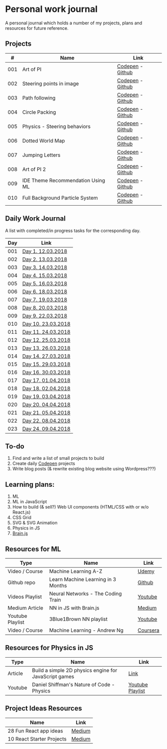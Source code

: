 # Personal work journal
A personal journal which holds a number of my projects, plans and resources for future reference.

## Projects
| #   | Name | Link |
| --- | ---- | ---- |
| 001 | Art of PI | [Codepen](https://codepen.io/FlorinPop17/full/xWZRxa) - [Github](./Projects/001%20-%20Art%20of%20PI) |
| 002 | Steering points in image | [Codepen](https://codepen.io/FlorinPop17/full/VXayby) - [Github](./Projects/002%20-%20Steering%20points%20in%20image) |
| 003 | Path following | [Codepen](https://codepen.io/FlorinPop17/full/LdZjRb) - [Github](./Projects/003%20-%20Path%20following) |
| 004 | Circle Packing | [Codepen](https://codepen.io/FlorinPop17/full/WzGQxp) - [Github](./Projects/004%20-%20Circle%20Packing) |
| 005 | Physics - Steering behaviors | [Codepen](https://codepen.io/FlorinPop17/full/rdyyjK) - [Github](./Projects/005%20-%20Physics%20-%20Steering%20behaviors)|
| 006 | Dotted World Map | [Codepen](https://codepen.io/FlorinPop17/full/QmgEBe) - [Github](./Projects/006%20-%20Dotted%20World%20Map) |
| 007 | Jumping Letters | [Codepen](https://codepen.io/FlorinPop17/full/XEgpvM/) - [Github](./Projects/007%20-%20Jumping%20Letters) |
| 008 | Art of PI 2 | [Codepen](https://codepen.io/FlorinPop17/full/Ldjqgw) - [Github](./Projects/008%20-%20Art%20of%20PI%202) |
| 009 | IDE Theme Recommendation Using ML | [Codepen](https://codepen.io/FlorinPop17/full/MVPGGy) - [Github](./Projects/009%20-%20IDE%20Theme%20Recommendation%20Using%20ML) |
| 010 | Full Background Particle System | [Codepen](https://codepen.io/FlorinPop17/full/geBzZE) - [Github](./Projects/010%20-%20Full%20Background%20Particle%20System) |

## Daily Work Journal
A list with completed/in progress tasks for the corresponding day.

| Day | Link                                                                   |
| --- | ---------------------------------------------------------------------- |
| 001 | [Day 1. 12.03.2018](./Daily%20Work%20Journal/Day%20001.%2012.03.2018.md) |
| 002 | [Day 2. 13.03.2018](./Daily%20Work%20Journal/Day%20002.%2013.03.2018.md) |
| 003 | [Day 3. 14.03.2018](./Daily%20Work%20Journal/Day%20003.%2014.03.2018.md) |
| 004 | [Day 4. 15.03.2018](./Daily%20Work%20Journal/Day%20004.%2015.03.2018.md) |
| 005 | [Day 5. 16.03.2018](./Daily%20Work%20Journal/Day%20005.%2016.03.2018.md) |
| 006 | [Day 6. 18.03.2018](./Daily%20Work%20Journal/Day%20006.%2018.03.2018.md) |
| 007 | [Day 7. 19.03.2018](./Daily%20Work%20Journal/Day%20007.%2019.03.2018.md) |
| 008 | [Day 8. 20.03.2018](./Daily%20Work%20Journal/Day%20008.%2020.03.2018.md) |
| 009 | [Day 9. 22.03.2018](./Daily%20Work%20Journal/Day%20009.%2022.03.2018.md) |
| 010 | [Day 10. 23.03.2018](./Daily%20Work%20Journal/Day%20010.%2023.03.2018.md) |
| 011 | [Day 11. 24.03.2018](./Daily%20Work%20Journal/Day%20011.%2024.03.2018.md) |
| 012 | [Day 12. 25.03.2018](./Daily%20Work%20Journal/Day%20012.%2025.03.2018.md) |
| 013 | [Day 13. 26.03.2018](./Daily%20Work%20Journal/Day%20013.%2026.03.2018.md) |
| 014 | [Day 14. 27.03.2018](./Daily%20Work%20Journal/Day%20014.%2027.03.2018.md) |
| 015 | [Day 15. 29.03.2018](./Daily%20Work%20Journal/Day%20015.%2029.03.2018.md) |
| 016 | [Day 16. 30.03.2018](./Daily%20Work%20Journal/Day%20016.%2030.03.2018.md) |
| 017 | [Day 17. 01.04.2018](./Daily%20Work%20Journal/Day%20017.%2001.04.2018.md) |
| 018 | [Day 18. 02.04.2018](./Daily%20Work%20Journal/Day%20018.%2002.04.2018.md) |
| 019 | [Day 19. 03.04.2018](./Daily%20Work%20Journal/Day%20019.%2003.04.2018.md) |
| 020 | [Day 20. 04.04.2018](./Daily%20Work%20Journal/Day%20020.%2004.04.2018.md) |
| 021 | [Day 21. 05.04.2018](./Daily%20Work%20Journal/Day%20021.%2005.04.2018.md) |
| 022 | [Day 22. 08.04.2018](./Daily%20Work%20Journal/Day%20022.%2008.04.2018.md) |
| 023 | [Day 24. 09.04.2018](./Daily%20Work%20Journal/Day%20023.%2009.04.2018.md) |

## To-do
1. Find and write a list of small projects to build
2. Create daily [Codepen](https://codepen.io/florinpop17) projects
3. Write blog posts (& rewrite existing blog website using Wordpress???)

## Learning plans:
1. ML
2. ML in JavaScript
3. How to build (& sell?) Web UI components (HTML/CSS with or w/o React.js)
4. CSS Grid
5. SVG & SVG Animation
6. Physics in JS
7. [Brain.js](https://github.com/BrainJS/brain.js)

## Resources for ML
| Type | Name | Link |
| ---- | ---- | ---- |
| Video / Course | Machine Learning A-Z | [Udemy](https://www.udemy.com/machinelearning/learn/v4/t/lecture/5772258)|
| Github repo    | Learn Machine Learning in 3 Months | [Github](https://github.com/llSourcell/Learn_Machine_Learning_in_3_Months) |
| Videos Playlist| Neural Networks - The Coding Train | [Youtube](https://www.youtube.com/watch?v=XJ7HLz9VYz0&list=PLRqwX-V7Uu6aCibgK1PTWWu9by6XFdCfh)                               |
| Medium Article | NN in JS with Brain.js | [Medium](https://itnext.io/you-can-build-a-neural-network-in-javascript-even-if-you-dont-really-understand-neural-networks-e63e12713a3) |
| Youtube Playlist | 3Blue1Brown NN playlist | [Youtube](https://www.youtube.com/watch?v=aircAruvnKk&list=PLZHQObOWTQDNU6R1_67000Dx_ZCJB-3pi)|
| Video / Course | Machine Learning - Andrew Ng | [Coursera](https://www.coursera.org/learn/machine-learning) |

## Resources for Physics in JS
| Type | Name | Link |
| ---- | ---- | ---- |
| Article | Build a simple 2D physics engine for JavaScript games | [Link](https://www.ibm.com/developerworks/library/wa-build2dphysicsengine/) |
| Youtube | Daniel Shiffman's Nature of Code - Physics | [Youtube Playlist](https://www.youtube.com/user/shiffman/playlists) |

## Project Ideas Resources
| Name | Link |
| ---- | ---- |
| 28 Fun React app ideas | [Medium](https://medium.freecodecamp.org/every-time-you-build-a-to-do-list-app-a-puppy-dies-505b54637a5d) |
| 10 React Starter Projects | [Medium](https://medium.com/@dtkatz/10-react-starter-project-ideas-to-get-you-coding-5b35782e1831) |